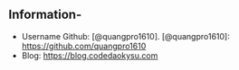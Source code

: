 ## Information-

- Username Github: [@quangpro1610].
[@quangpro1610]: https://github.com/quangpro1610
- Blog: https://blog.codedaokysu.com